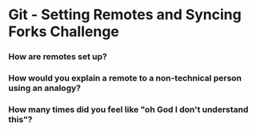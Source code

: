 # Git - Setting Remotes and Syncing Forks Challenge

<!-- Complete the following reflections -->

### How are remotes set up?



### How would you explain a remote to a non-technical person using an analogy?



### How many times did you feel like "oh God I don't understand this"?


